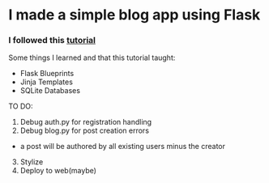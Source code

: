 # I made a simple blog app using Flask

### I followed this [tutorial](https://flask.palletsprojects.com/en/1.1.x/tutorial/)

Some things I learned and that this tutorial taught:

- Flask Blueprints
- Jinja Templates
- SQLite Databases

TO DO:
1. Debug auth.py for registration handling
2. Debug blog.py for post creation errors
  * a post will be authored by all existing users minus the creator
3. Stylize
4. Deploy to web(maybe)
